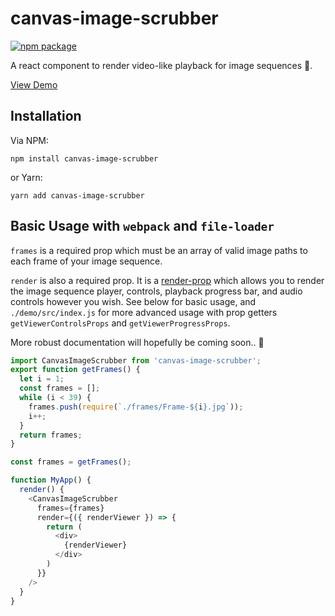 # canvas-image-scrubber

[![npm package][npm-badge]][npm]

A react component to render video-like playback for image sequences 🎥.

[View Demo](https://anni-platform.github.io/canvas-image-scrubber/)

## Installation

Via NPM:

`npm install canvas-image-scrubber`

or Yarn:

`yarn add canvas-image-scrubber`

## Basic Usage with `webpack` and `file-loader`

`frames` is a required prop which must be an array of valid image paths to each frame of your image sequence.

`render` is also a required prop. It is a [render-prop](https://cdb.reacttraining.com/use-a-render-prop-50de598f11ce) which allows you to render the image sequence player, controls, playback progress bar, and audio controls however you wish. See below for basic usage, and `./demo/src/index.js` for more advanced usage with prop getters `getViewerControlsProps` and `getViewerProgressProps`.

More robust documentation will hopefully be coming soon.. 🤠

```js
import CanvasImageScrubber from 'canvas-image-scrubber';
export function getFrames() {
  let i = 1;
  const frames = [];
  while (i < 39) {
    frames.push(require(`./frames/Frame-${i}.jpg`));
    i++;
  }
  return frames;
}

const frames = getFrames();

function MyApp() {
  render() {
    <CanvasImageScrubber
      frames={frames}
      render={({ renderViewer }) => {
        return (
          <div>
            {renderViewer}
          </div>
        )
      }}
    />
  }
}
```

[npm-badge]: https://img.shields.io/npm/v/npm-package.png?style=flat-square
[npm]: https://www.npmjs.com/package/canvas-image-scrubber